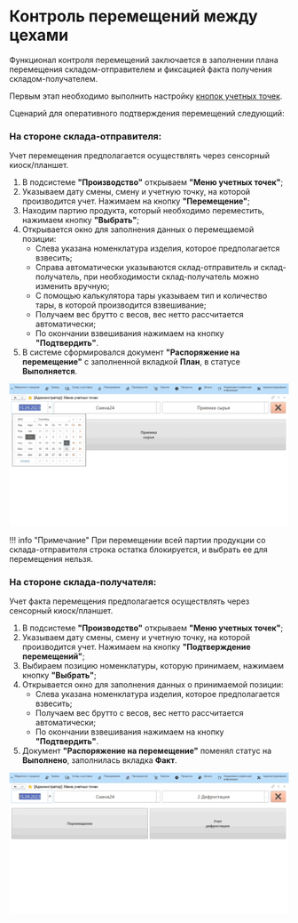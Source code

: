 # Контроль перемещений между цехами

Функционал контроля перемещений заключается в заполнении плана перемещения складом-отправителем и фиксацией факта получения складом-получателем.

Первым этап необходимо выполнить настройку [кнопок учетных точек](CommonInformation.md).

Сценарий для оперативного подтверждения перемещений следующий:

### **На стороне склада-отправителя:**

Учет перемещения предполагается осуществлять через сенсорный киоск/планшет.

1. В подсистеме **"Производство"** открываем **"Меню учетных точек"**;
2. Указываем дату смены, смену и учетную точку, на которой производится учет. Нажимаем на кнопку **"Перемещение"**;
3. Находим партию продукта, который необходимо переместить, нажимаем кнопку **"Выбрать"**;
4. Открывается окно для заполнения данных о перемещаемой позиции:
    - Слева указана номенклатура изделия, которое предполагается взвесить;
    - Справа автоматически указываются склад-отправитель и склад-получатель, при необходимости склад-получатель можно изменить вручную;
    - С помощью калькулятора тары указываем тип и количество тары, в которой производится взвешивание;
    - Получаем вес брутто с весов, вес нетто рассчитается автоматически;
    - По окончании взвешивания нажимаем на кнопку **"Подтвердить"**.
5. В системе сформировался документ **"Распоряжение на перемещение"** с заполненной вкладкой **План**, в статусе **Выполняется**.

![1](ControlIntershopAccounting.assets/1.gif)

!!! info "Примечание"
        При перемещении всей партии продукции со склада-отправителя строка остатка блокируется, и выбрать ее для перемещения нельзя.

### **На стороне склада-получателя:**

Учет факта перемещения предполагается осуществлять через сенсорный киоск/планшет.

1. В подсистеме **"Производство"** открываем **"Меню учетных точек"**;
2. Указываем дату смены, смену и учетную точку, на которой производится учет. Нажимаем на кнопку **"Подтверждение перемещений"**;
3. Выбираем позицию номенклатуры, которую принимаем, нажимаем кнопку **"Выбрать"**;
4. Открывается окно для заполнения данных о принимаемой позиции:
    - Слева указана номенклатура изделия, которое предполагается взвесить;
    - Получаем вес брутто с весов, вес нетто рассчитается автоматически;
    - По окончании взвешивания нажимаем на кнопку **"Подтвердить"**.
5. Документ **"Распоряжение на перемещение"** поменял статус на **Выполнено**, заполнилась вкладка **Факт**.

![2](ControlIntershopAccounting.assets/2.gif)
